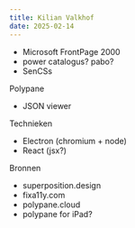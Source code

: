 ```yaml
---
title: Kilian Valkhof
date: 2025-02-14
---
```

 
  - Microsoft FrontPage 2000
  - power catalogus? pabo?
  - SenCSs

Polypane
  - JSON viewer

Technieken
  - Electron (chromium + node)
  - React (jsx?)

Bronnen
- superposition.design
- fixa11y.com
- polypane.cloud
- polypane for iPad?